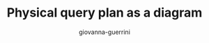 ---
title: "Physical query plan as a diagram"
author: "giovanna-guerrini"
Discipline: Databases
ConceptualAdvantage: "Visualizes the decomposition of a query into a hierarchy of multiple physical operations, each one realizing a RA operation"
DrawsAttentionTo: "How RA operations are implemented"
Topic: Query processing pipeline (optimisation and planning)
Domain: 0
Form: Visual Representation
OriginSource: "Lecture Notes"
image: "478.png"
Mapping:
  Nodes :  physical implementation of RA operators
  Leaf nodes :  accesses to base relations
---